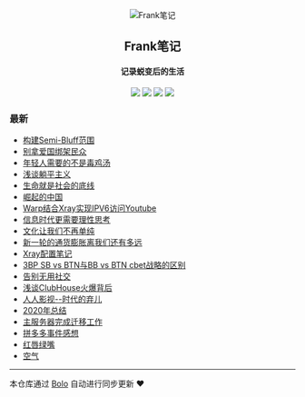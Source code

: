 <p align="center"><img alt="Frank笔记" src="https://tuchuang.frank2019.me/uploadImages/206/190/232/194/2021/03/06/21/46/492410bc-38bf-47f3-91f6-368f9024f63b.png"></p><h2 align="center">
Frank笔记
</h2>

<h4 align="center">记录蜕变后的生活</h4>
<p align="center"><a title="Frank笔记" target="_blank" href="https://github.com/dqswan18/bolo-blog"><img src="https://img.shields.io/github/last-commit/dqswan18/bolo-blog.svg?style=flat-square&color=FF9900"></a>
<a title="GitHub repo size in bytes" target="_blank" href="https://github.com/dqswan18/bolo-blog"><img src="https://img.shields.io/github/repo-size/dqswan18/bolo-blog.svg?style=flat-square"></a>
<a title="Bolo Version" target="_blank" href="https://github.com/adlered/bolo-solo"><img src="https://img.shields.io/badge/bolo-v2.4 稳定版-f1e05a.svg?style=flat-square&color=blueviolet"></a>
<a title="Hits" target="_blank" href="https://github.com/88250/hits"><img src="https://hits.b3log.org/dqswan18/bolo-blog.svg"></a></p>

### 最新

* [构建Semi-Bluff范围](https://104.160.18.227/solo/articles/2021/06/20/1624119685251.html)
* [别拿爱国绑架民众](https://104.160.18.227/solo/articles/2021/06/08/1623143816485.html)
* [年轻人需要的不是毒鸡汤](https://104.160.18.227/solo/articles/2021/06/04/1622813824618.html)
* [浅谈躺平主义](https://104.160.18.227/solo/articles/2021/05/25/1621914886868.html)
* [生命就是社会的底线](https://104.160.18.227/solo/articles/2021/05/11/1620708930248.html)
* [崛起的中国](https://104.160.18.227/solo/articles/2021/04/20/1618900707414.html)
* [Warp结合Xray实现IPV6访问Youtube](https://104.160.18.227/solo/articles/2021/04/05/1617631573424.html)
* [信息时代更需要理性思考](https://104.160.18.227/solo/articles/2021/03/25/1616653624378.html)
* [文化让我们不再单纯](https://104.160.18.227/solo/articles/2021/03/23/1616487181723.html)
* [新一轮的通货膨胀离我们还有多远](https://104.160.18.227/solo/articles/2021/03/23/1616463109516.html)
* [Xray配置笔记](https://104.160.18.227/solo/articles/2021/03/14/1615731621309.html)
* [3BP SB vs BTN与BB vs BTN cbet战略的区别](https://104.160.18.227/solo/articles/2021/03/07/1615097966208.html)
* [告别无用社交](https://104.160.18.227/solo/articles/2021/02/17/1613563897805.html)
* [浅谈ClubHouse火爆背后](https://104.160.18.227/solo/articles/2021/02/14/1613283367967.html)
* [人人影视--时代的弃儿](https://104.160.18.227/solo/articles/2021/02/05/1612508322257.html)
* [2020年总结](https://104.160.18.227/solo/articles/2021/02/01/1612164509925.html)
* [主服务器完成迁移工作](https://104.160.18.227/solo/articles/2021/01/23/1611375316638.html)
* [拼多多事件感想](https://104.160.18.227/solo/articles/2021/01/14/1610613237089.html)
* [红唇绿嘴](https://104.160.18.227/solo/articles/2021/01/03/1609664307374.html)
* [空气](https://104.160.18.227/solo/articles/2020/12/29/1609212050696.html)



---

本仓库通过 [Bolo](https://github.com/adlered/bolo-solo) 自动进行同步更新 ❤️ 